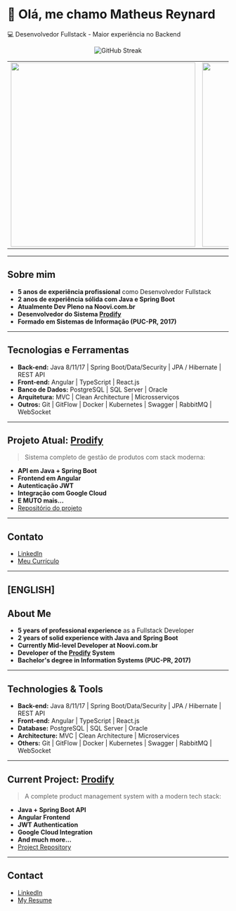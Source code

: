 <p align="center">
  <h1>👋 Olá, me chamo Matheus Reynard</h1>
  <p>💻 Desenvolvedor Fullstack - Maior experiência no Backend</p>
</p>

<p align="center">
  <img src="https://streak-stats.demolab.com?user=matheusreynard2&theme=radical" alt="GitHub Streak" />
</p>

<p align="center">
  <table>
    <tr>
      <td>
        <img src="https://github-readme-stats.vercel.app/api?username=matheusreynard2&show_icons=true&theme=radical" width="420" />
      </td>
      <td>
        <img src="https://github-readme-stats.vercel.app/api/top-langs/?username=matheusreynard2&layout=compact&theme=radical" width="420" />
      </td>
    </tr>
  </table>
</p>

---
## Sobre mim
- **5 anos de experiência profissional** como Desenvolvedor Fullstack 
- **2 anos de experiência sólida com Java e Spring Boot**  
- **Atualmente Dev Pleno na Noovi.com.br**
- **Desenvolvedor do Sistema [Prodify](https://www.sistemaprodify.com)**  
- **Formado em Sistemas de Informação (PUC-PR, 2017)**  
---

## Tecnologias e Ferramentas
- **Back-end:** Java 8/11/17 | Spring Boot/Data/Security | JPA / Hibernate | REST API  
- **Front-end:** Angular | TypeScript | React.js  
- **Banco de Dados:** PostgreSQL | SQL Server | Oracle  
- **Arquitetura:** MVC | Clean Architecture | Microsserviços  
- **Outros:** Git | GitFlow | Docker | Kubernetes | Swagger | RabbitMQ | WebSocket
---

## Projeto Atual: [Prodify](https://www.sistemaprodify.com)
> Sistema completo de gestão de produtos com stack moderna:
- **API em Java + Spring Boot**
- **Frontend em Angular**
- **Autenticação JWT**
- **Integração com Google Cloud**
- **E MUTO mais...**
- [Repositório do projeto](https://github.com/matheusreynard2/portfolio)
---

## Contato
- [LinkedIn](https://bit.ly/3EvTFJY)
- [Meu Currículo](https://bit.ly/cv-math-rey)
---

## [ENGLISH]

## About Me
- **5 years of professional experience** as a Fullstack Developer  
- **2 years of solid experience with Java and Spring Boot**  
- **Currently Mid-level Developer at Noovi.com.br**  
- **Developer of the [Prodify](https://www.sistemaprodify.com) System**  
- **Bachelor's degree in Information Systems (PUC-PR, 2017)**

---

## Technologies & Tools
- **Back-end:** Java 8/11/17 | Spring Boot/Data/Security | JPA / Hibernate | REST API  
- **Front-end:** Angular | TypeScript | React.js  
- **Database:** PostgreSQL | SQL Server | Oracle  
- **Architecture:** MVC | Clean Architecture | Microservices  
- **Others:** Git | GitFlow | Docker | Kubernetes | Swagger | RabbitMQ | WebSocket

---

## Current Project: [Prodify](https://www.sistemaprodify.com)
> A complete product management system with a modern tech stack:
- **Java + Spring Boot API**  
- **Angular Frontend**  
- **JWT Authentication**  
- **Google Cloud Integration**  
- **And much more...**  
- [Project Repository](https://github.com/matheusreynard2/portfolio)

---

## Contact
- [LinkedIn](https://bit.ly/3EvTFJY)  
- [My Resume](https://bit.ly/cv-math-rey)
